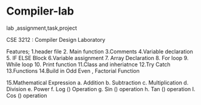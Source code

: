 # Compiler-lab
lab ,assignment,task,project

CSE 3212 : Compiler Design Laboratory


Features;
1.header file
2. Main function
3.Comments
4.Variable declaration
5. IF ELSE  Block
6.Variable assignment
7. Array Declaration
8. For loop
9. While loop 
10. Print function
11.Class and inheriatnce
12.Try Catch
13.Functions
14.Build in Odd Even , Factorial Function

15.Mathematical Expression 
	a. Addition
	b. Subtraction
	c. Multiplication
	d. Division
	e. Power
	f. Log () Operation
	g. Sin () operation
	h. Tan () operation
	I. Cos () operation 

